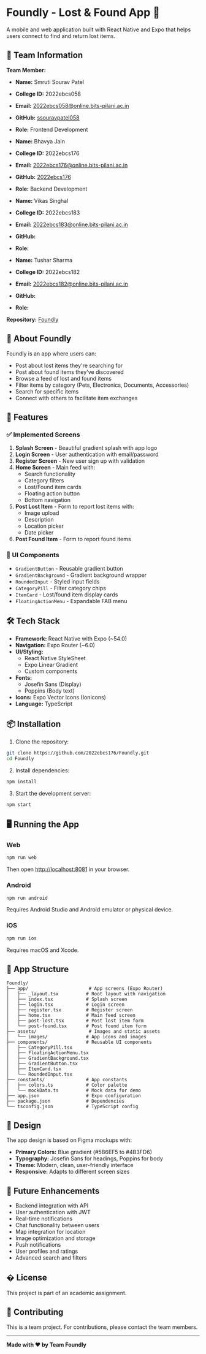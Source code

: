 # Foundly - Lost & Found App 📍

A mobile and web application built with React Native and Expo that helps users connect to find and return lost items.

## 👥 Team Information

**Team Member:**
- **Name:** Smruti Sourav Patel
- **College ID:** 2022ebcs058
- **Email:** 2022ebcs058@online.bits-pilani.ac.in
- **GitHub:** [ssouravpatel058](https://github.com/ssouravpatel058)
- **Role:** Frontend Development

- **Name:** Bhavya Jain
- **College ID:** 2022ebcs176
- **Email:** 2022ebcs176@online.bits-pilani.ac.in
- **GitHub:** [2022ebcs176](https://github.com/2022ebcs176)
- **Role:** Backend Development

- **Name:** Vikas Singhal
- **College ID:** 2022ebcs183
- **Email:** 2022ebcs183@online.bits-pilani.ac.in
- **GitHub:** 
- **Role:**

- **Name:** Tushar Sharma
- **College ID:** 2022ebcs182
- **Email:** 2022ebcs182@online.bits-pilani.ac.in
- **GitHub:** 
- **Role:**


**Repository:** [Foundly](https://github.com/2022ebcs176/Foundly.git)

## 🎯 About Foundly

Foundly is an app where users can:
- Post about lost items they're searching for
- Post about found items they've discovered
- Browse a feed of lost and found items
- Filter items by category (Pets, Electronics, Documents, Accessories)
- Search for specific items
- Connect with others to facilitate item exchanges

## 🚀 Features

### ✅ Implemented Screens
1. **Splash Screen** - Beautiful gradient splash with app logo
2. **Login Screen** - User authentication with email/password
3. **Register Screen** - New user sign up with validation
4. **Home Screen** - Main feed with:
   - Search functionality
   - Category filters
   - Lost/Found item cards
   - Floating action button
   - Bottom navigation
5. **Post Lost Item** - Form to report lost items with:
   - Image upload
   - Description
   - Location picker
   - Date picker
6. **Post Found Item** - Form to report found items

### 🎨 UI Components
- `GradientButton` - Reusable gradient button
- `GradientBackground` - Gradient background wrapper
- `RoundedInput` - Styled input fields
- `CategoryPill` - Filter category chips
- `ItemCard` - Lost/found item display cards
- `FloatingActionMenu` - Expandable FAB menu

## 🛠️ Tech Stack

- **Framework:** React Native with Expo (~54.0)
- **Navigation:** Expo Router (~6.0)
- **UI/Styling:** 
  - React Native StyleSheet
  - Expo Linear Gradient
  - Custom components
- **Fonts:** 
  - Josefin Sans (Display)
  - Poppins (Body text)
- **Icons:** Expo Vector Icons (Ionicons)
- **Language:** TypeScript

## 📦 Installation

1. Clone the repository:
```bash
git clone https://github.com/2022ebcs176/Foundly.git
cd Foundly
```

2. Install dependencies:
```bash
npm install
```

3. Start the development server:
```bash
npm start
```

## 🖥️ Running the App

### Web
```bash
npm run web
```
Then open [http://localhost:8081](http://localhost:8081) in your browser.

### Android
```bash
npm run android
```
Requires Android Studio and Android emulator or physical device.

### iOS
```bash
npm run ios
```
Requires macOS and Xcode.

## 📱 App Structure

```
Foundly/
├── app/                      # App screens (Expo Router)
│   ├── _layout.tsx          # Root layout with navigation
│   ├── index.tsx            # Splash screen
│   ├── login.tsx            # Login screen
│   ├── register.tsx         # Register screen
│   ├── home.tsx             # Main feed screen
│   ├── post-lost.tsx        # Post lost item form
│   └── post-found.tsx       # Post found item form
├── assets/                   # Images and static assets
│   └── images/              # App icons and images
├── components/              # Reusable UI components
│   ├── CategoryPill.tsx
│   ├── FloatingActionMenu.tsx
│   ├── GradientBackground.tsx
│   ├── GradientButton.tsx
│   ├── ItemCard.tsx
│   └── RoundedInput.tsx
├── constants/               # App constants
│   ├── colors.ts            # Color palette
│   └── mockData.ts          # Mock data for demo
├── app.json                 # Expo configuration
├── package.json             # Dependencies
└── tsconfig.json            # TypeScript config
```

## 🎨 Design

The app design is based on Figma mockups with:
- **Primary Colors:** Blue gradient (#5B6EF5 to #4B3FD6)
- **Typography:** Josefin Sans for headings, Poppins for body
- **Theme:** Modern, clean, user-friendly interface
- **Responsive:** Adapts to different screen sizes

## 🔮 Future Enhancements

- Backend integration with API
- User authentication with JWT
- Real-time notifications
- Chat functionality between users
- Map integration for location
- Image optimization and storage
- Push notifications
- User profiles and ratings
- Advanced search and filters

## � License

This project is part of an academic assignment.

## 🤝 Contributing

This is a team project. For contributions, please contact the team members.

---

**Made with ❤️ by Team Foundly**
